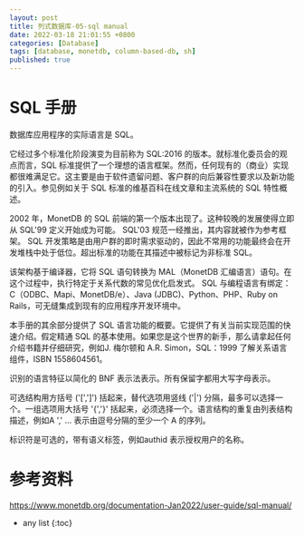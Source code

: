 ```yaml
---
layout: post
title: 列式数据库-05-sql manual
date: 2022-03-18 21:01:55 +0800 
categories: [Database]
tags: [database, monetdb, column-based-db, sh]
published: true
---
```


# SQL 手册

数据库应用程序的实际语言是 SQL。

它经过多个标准化阶段演变为目前称为 SQL:2016 的版本。就标准化委员会的观点而言，SQL 标准提供了一个理想的语言框架。然而，任何现有的（商业）实现都很难满足它。这主要是由于软件遗留问题、客户群的向后兼容性要求以及新功能的引入。参见例如关于 SQL 标准的维基百科在线文章和主流系统的 SQL 特性概述。

2002 年，MonetDB 的 SQL 前端的第一个版本出现了。这种较晚的发展使得立即从 SQL'99 定义开始成为可能。 SQL'03 规范一经推出，其内容就被作为参考框架。 SQL 开发策略是由用户群的即时需求驱动的，因此不常用的功能最终会在开发堆栈中处于低位。超出标准的功能在其描述中被标记为非标准 SQL。

该架构基于编译器，它将 SQL 语句转换为 MAL（MonetDB 汇编语言）语句。在这个过程中，执行特定于关系代数的常见优化启发式。 SQL 与编程语言有绑定：C（ODBC、Mapi、MonetDB/e）、Java (JDBC)、Python、PHP、Ruby on Rails，可无缝集成到现有的应用程序开发环境中。

本手册的其余部分提供了 SQL 语言功能的概要。它提供了有关当前实现范围的快速介绍。假定精通 SQL 的基本使用。如果您是这个世界的新手，那么请拿起任何介绍书籍并仔细研究，例如J. 梅尔顿和 A.R. Simon，SQL：1999 了解关系语言组件，ISBN 1558604561。

识别的语言特征以简化的 BNF 表示法表示。所有保留字都用大写字母表示。

可选结构用方括号 ('[',']') 括起来，替代选项用竖线 ('|') 分隔，最多可以选择一个。一组选项用大括号 '{','}' 括起来，必须选择一个。语言结构的重复由列表结构描述，例如A ',' ... 表示由逗号分隔的至少一个 A 的序列。

标识符是可选的，带有语义标签，例如authid 表示授权用户的名称。


# 参考资料

https://www.monetdb.org/documentation-Jan2022/user-guide/sql-manual/

* any list
{:toc}